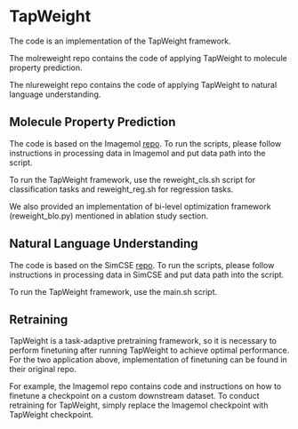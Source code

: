 # TapWeight

The code is an implementation of the TapWeight framework.

The molreweight repo contains the code of applying TapWeight to molecule property prediction.

The nlureweight repo contains the code of applying TapWeight to natural language understanding.

## Molecule Property Prediction

The code is based on the Imagemol [repo](https://github.com/HongxinXiang/ImageMol). To run the scripts, please follow instructions in processing data in Imagemol and put data path into the script.

To run the TapWeight framework, use the reweight_cls.sh script for classification tasks and reweight_reg.sh for regression tasks. 

We also provided an implementation of bi-level optimization framework (reweight_blo.py)  mentioned in ablation study section.  

## Natural Language Understanding

The code is based on the SimCSE [repo](https://github.com/princeton-nlp/SimCSE). To run the scripts, please follow instructions in processing data in SimCSE and put data path into the script.

To run the TapWeight framework, use the main.sh script.

## Retraining

TapWeight is a task-adaptive pretraining framework, so it is necessary to perform finetuning after running TapWeight to achieve optimal performance. For the two application above, implementation of finetuning can be found in their original repo. 

For example, the Imagemol repo contains code and instructions on how to finetune a checkpoint on a custom downstream dataset. To conduct retraining for TapWeight, simply replace the Imagemol checkpoint with TapWeight checkpoint.   